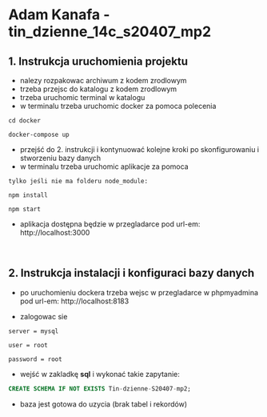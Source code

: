 # Adam Kanafa - tin_dzienne_14c_s20407_mp2

## 1. Instrukcja uruchomienia projektu

   - nalezy rozpakowac archiwum z kodem zrodlowym
   - trzeba przejsc do katalogu z kodem zrodlowym
   - trzeba uruchomic terminal w katalogu
   - w terminalu trzeba uruchomic docker za pomoca polecenia
   ```
   cd docker

   docker-compose up 
   ```
   - przejść do 2. instrukcji i kontynuować kolejne kroki po skonfigurowaniu i stworzeniu bazy danych
   - w terminalu trzeba uruchomic aplikacje za pomoca
   ```
   tylko jeśli nie ma folderu node_module:

   npm install
   ```
   ```
   npm start
   ```
   - aplikacja dostępna będzie w przegladarce pod url-em: http://localhost:3000

<br />

## 2. Instrukcja instalacji i konfiguraci bazy danych

   - po uruchomieniu dockera trzeba wejsc w przegladarce w phpmyadmina pod url-em: http://localhost:8183 
   
   - zalogowac sie  
   ```
   server = mysql

   user = root 
   
   password = root
   ```
   - wejść w zakladkę **sql** i wykonać takie zapytanie:
   ```sql
   CREATE SCHEMA IF NOT EXISTS Tin-dzienne-S20407-mp2;
   ```
   - baza jest gotowa do uzycia (brak tabel i rekordów)

